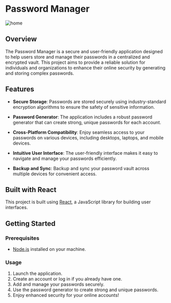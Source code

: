 # Password Manager

![home](https://github.com/aj-govil/PasswordManager/assets/98484980/997033ff-2773-4541-ada6-8a17eb5f6aba)

## Overview

The Password Manager is a secure and user-friendly application designed to help users store and manage their passwords in a centralized and encrypted vault. This project aims to provide a reliable solution for individuals and organizations to enhance their online security by generating and storing complex passwords.

## Features

- **Secure Storage**: Passwords are stored securely using industry-standard encryption algorithms to ensure the safety of sensitive information.
  
- **Password Generator**: The application includes a robust password generator that can create strong, unique passwords for each account.

- **Cross-Platform Compatibility**: Enjoy seamless access to your passwords on various devices, including desktops, laptops, and mobile devices.

- **Intuitive User Interface**: The user-friendly interface makes it easy to navigate and manage your passwords efficiently.

- **Backup and Sync**: Backup and sync your password vault across multiple devices for convenient access.

## Built with React

This project is built using [React](https://reactjs.org/), a JavaScript library for building user interfaces.

## Getting Started

### Prerequisites

- [Node.js](https://nodejs.org/) installed on your machine.

### Usage

1. Launch the application.
2. Create an account or log in if you already have one.
3. Add and manage your passwords securely.
4. Use the password generator to create strong and unique passwords.
5. Enjoy enhanced security for your online accounts!
